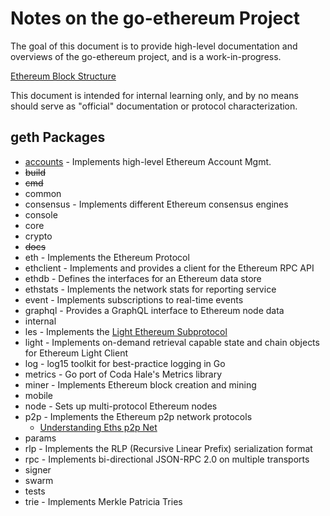 # Notes on the go-ethereum Project

The goal of this document is to provide high-level documentation and overviews of the go-ethereum project, and is a work-in-progress.

[Ethereum Block Structure](https://i.stack.imgur.com/7eiCt.jpg)

This document is intended for internal learning only, and by no means should serve as "official" documentation or protocol characterization. 

## geth Packages

- [accounts](https://github.com/ethereum/go-ethereum/tree/master/accounts) - Implements high-level Ethereum Account Mgmt. 
- ~~build~~
- ~~cmd~~ 
- common
- consensus - Implements different Ethereum consensus engines
- console
- core
- crypto
- ~~docs~~
- eth - Implements the Ethereum Protocol
- ethclient - Implements and provides a client for the Ethereum RPC API
- ethdb - Defines the interfaces for an Ethereum data store
- ethstats - Implements the network stats for reporting service
- event - Implements subscriptions to real-time events 
- graphql - Provides a GraphQL interface to Ethereum node data
- internal 
- les - Implements the [Light Ethereum Subprotocol](https://github.com/ethereum/devp2p/blob/master/caps/les.md) 
- light - Implements on-demand retrieval capable state and chain objects for Ethereum Light Client
- log - log15 toolkit for best-practice logging in Go
- metrics - Go port of Coda Hale's Metrics library
- miner - Implements Ethereum block creation and mining 
- mobile
- node - Sets up multi-protocol Ethereum nodes
- p2p - Implements the Ethereum p2p network protocols
    - [Understanding Eths p2p Net](https://medium.com/shyft-network-media/understanding-ethereums-p2p-network-86eeaa3345)
- params
- rlp - Implements the RLP (Recursive Linear Prefix) serialization format
- rpc - Implements bi-directional JSON-RPC 2.0 on multiple transports
- signer
- swarm
- tests
- trie - Implements Merkle Patricia Tries
